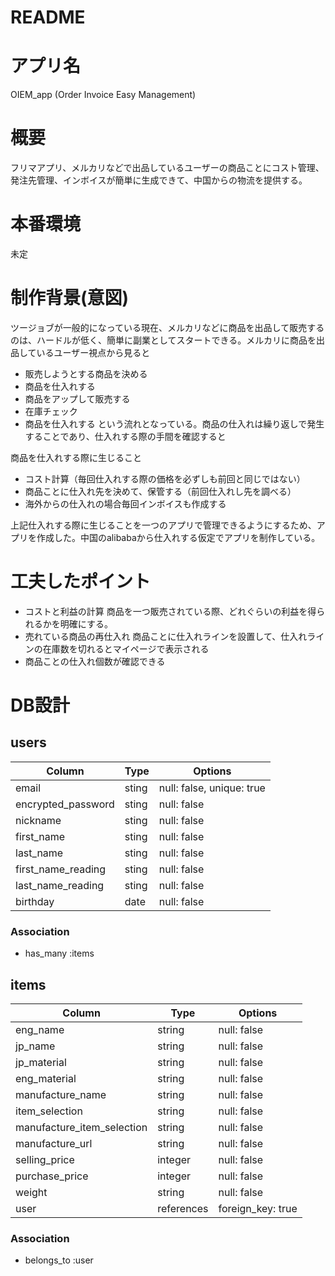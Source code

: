 # README

# アプリ名
OIEM_app (Order Invoice Easy Management)

# 概要
フリマアプリ、メルカリなどで出品しているユーザーの商品ことにコスト管理、発注先管理、インボイスが簡単に生成できて、中国からの物流を提供する。

# 本番環境
未定

# 制作背景(意図)
ツージョブが一般的になっている現在、メルカリなどに商品を出品して販売するのは、ハードルが低く、簡単に副業としてスタートできる。メルカリに商品を出品しているユーザー視点から見ると
- 販売しようとする商品を決める
- 商品を仕入れする
- 商品をアップして販売する
- 在庫チェック
- 商品を仕入れする
という流れとなっている。商品の仕入れは繰り返しで発生することであり、仕入れする際の手間を確認すると

商品を仕入れする際に生じること
- コスト計算（毎回仕入れする際の価格を必ずしも前回と同じではない）
- 商品ことに仕入れ先を決めて、保管する（前回仕入れし先を調べる）
- 海外からの仕入れの場合毎回インボイスも作成する

上記仕入れする際に生じることを一つのアプリで管理できるようにするため、アプリを作成した。中国のalibabaから仕入れする仮定でアプリを制作している。

# 工夫したポイント
- コストと利益の計算
商品を一つ販売されている際、どれぐらいの利益を得られるかを明確にする。
- 売れている商品の再仕入れ
商品ことに仕入れラインを設置して、仕入れラインの在庫数を切れるとマイページで表示される
- 商品ことの仕入れ個数が確認できる


# DB設計
## users

|Column              |Type   |Options                  |
|--------------------|-------|-------------------------|
|email               |sting  |null: false, unique: true|
|encrypted_password  |sting  |null: false              |
|nickname            |sting  |null: false              |
|first_name          |sting  |null: false              |
|last_name           |sting  |null: false              |
|first_name_reading  |sting  |null: false              |
|last_name_reading   |sting  |null: false              |
|birthday            |date   |null: false              |
### Association
- has_many :items


## items
|Column                     |Type       |Options           |
|---------------------------|-----------|------------------|
|eng_name                   |string     |null: false       |
|jp_name                    |string     |null: false       |
|jp_material                |string     |null: false       |
|eng_material               |string     |null: false       |
|manufacture_name           |string     |null: false       |
|item_selection             |string     |null: false       |
|manufacture_item_selection |string     |null: false       |
|manufacture_url            |string     |null: false       |
|selling_price              |integer    |null: false       |
|purchase_price             |integer    |null: false       |
|weight                     |string     |null: false       |
|user                       |references |foreign_key: true |
### Association
- belongs_to :user